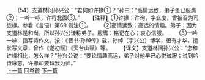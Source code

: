 　　（54）支道林问孙兴公：“君何如许掾①？”孙曰：“高情远致，弟子蚤已服膺②；一吟一咏，许将北面③。”
　　【注释】①许掾：许询，字玄度，曾被召为司徒椽。参看《言语）第69 则注①。
　　②高情远致：高远的情趣。弟子：因为支道林是和尚，所以孙兴公谦称弟子。服膺：铭记在心；衷心信服。
　　③一吟一咏：指写诗作文。按：《晋书·孙绰传》载，孙绰（字兴公）博学，很有才华，擅长写文章，曾作《遂初赋）《天台山赋）等。
　　【译文】支道林问孙兴公：“您和许椽相比，怎么样？”孙兴公说：“要论情趣高远，弟子对他早已心悦诚服；说到吟诗咏志，许掾却要拜我为师。”
<br>[上一篇](09_53) [回卷首](09_00) [下一篇](09_55)

